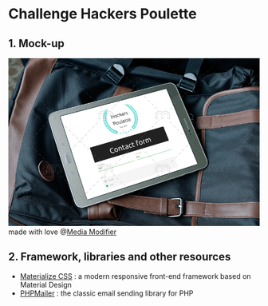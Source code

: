 # Challenge Hackers Poulette
## 1. Mock-up
![alt text][mockup]
<br>made with love @[Media Modifier][media-modifier]

## 2. Framework, libraries and other resources
- [Materialize CSS][materialize] : a modern responsive front-end framework based on Material Design
- [PHPMailer][phpmailer] : the classic email sending library for PHP

[mockup]: ./src/img/mock-up.png "Mock-up Hackers Poulette Contact form on Samsung Tab"
[media-modifier]: https://mediamodifier.com/mockups/all
[materialize]: https://materializecss.com/
[phpmailer]: https://github.com/PHPMailer/PHPMailer
